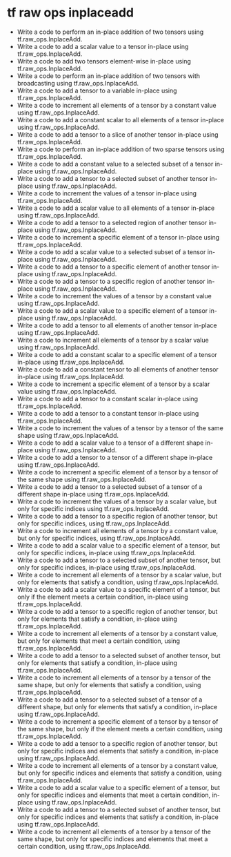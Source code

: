 # tf raw ops inplaceadd

- Write a code to perform an in-place addition of two tensors using tf.raw_ops.InplaceAdd.
- Write a code to add a scalar value to a tensor in-place using tf.raw_ops.InplaceAdd.
- Write a code to add two tensors element-wise in-place using tf.raw_ops.InplaceAdd.
- Write a code to perform an in-place addition of two tensors with broadcasting using tf.raw_ops.InplaceAdd.
- Write a code to add a tensor to a variable in-place using tf.raw_ops.InplaceAdd.
- Write a code to increment all elements of a tensor by a constant value using tf.raw_ops.InplaceAdd.
- Write a code to add a constant scalar to all elements of a tensor in-place using tf.raw_ops.InplaceAdd.
- Write a code to add a tensor to a slice of another tensor in-place using tf.raw_ops.InplaceAdd.
- Write a code to perform an in-place addition of two sparse tensors using tf.raw_ops.InplaceAdd.
- Write a code to add a constant value to a selected subset of a tensor in-place using tf.raw_ops.InplaceAdd.
- Write a code to add a tensor to a selected subset of another tensor in-place using tf.raw_ops.InplaceAdd.
- Write a code to increment the values of a tensor in-place using tf.raw_ops.InplaceAdd.
- Write a code to add a scalar value to all elements of a tensor in-place using tf.raw_ops.InplaceAdd.
- Write a code to add a tensor to a selected region of another tensor in-place using tf.raw_ops.InplaceAdd.
- Write a code to increment a specific element of a tensor in-place using tf.raw_ops.InplaceAdd.
- Write a code to add a scalar value to a selected subset of a tensor in-place using tf.raw_ops.InplaceAdd.
- Write a code to add a tensor to a specific element of another tensor in-place using tf.raw_ops.InplaceAdd.
- Write a code to add a tensor to a specific region of another tensor in-place using tf.raw_ops.InplaceAdd.
- Write a code to increment the values of a tensor by a constant value using tf.raw_ops.InplaceAdd.
- Write a code to add a scalar value to a specific element of a tensor in-place using tf.raw_ops.InplaceAdd.
- Write a code to add a tensor to all elements of another tensor in-place using tf.raw_ops.InplaceAdd.
- Write a code to increment all elements of a tensor by a scalar value using tf.raw_ops.InplaceAdd.
- Write a code to add a constant scalar to a specific element of a tensor in-place using tf.raw_ops.InplaceAdd.
- Write a code to add a constant tensor to all elements of another tensor in-place using tf.raw_ops.InplaceAdd.
- Write a code to increment a specific element of a tensor by a scalar value using tf.raw_ops.InplaceAdd.
- Write a code to add a tensor to a constant scalar in-place using tf.raw_ops.InplaceAdd.
- Write a code to add a tensor to a constant tensor in-place using tf.raw_ops.InplaceAdd.
- Write a code to increment the values of a tensor by a tensor of the same shape using tf.raw_ops.InplaceAdd.
- Write a code to add a scalar value to a tensor of a different shape in-place using tf.raw_ops.InplaceAdd.
- Write a code to add a tensor to a tensor of a different shape in-place using tf.raw_ops.InplaceAdd.
- Write a code to increment a specific element of a tensor by a tensor of the same shape using tf.raw_ops.InplaceAdd.
- Write a code to add a tensor to a selected subset of a tensor of a different shape in-place using tf.raw_ops.InplaceAdd.
- Write a code to increment the values of a tensor by a scalar value, but only for specific indices using tf.raw_ops.InplaceAdd.
- Write a code to add a tensor to a specific region of another tensor, but only for specific indices, using tf.raw_ops.InplaceAdd.
- Write a code to increment all elements of a tensor by a constant value, but only for specific indices, using tf.raw_ops.InplaceAdd.
- Write a code to add a scalar value to a specific element of a tensor, but only for specific indices, in-place using tf.raw_ops.InplaceAdd.
- Write a code to add a tensor to a selected subset of another tensor, but only for specific indices, in-place using tf.raw_ops.InplaceAdd.
- Write a code to increment all elements of a tensor by a scalar value, but only for elements that satisfy a condition, using tf.raw_ops.InplaceAdd.
- Write a code to add a scalar value to a specific element of a tensor, but only if the element meets a certain condition, in-place using tf.raw_ops.InplaceAdd.
- Write a code to add a tensor to a specific region of another tensor, but only for elements that satisfy a condition, in-place using tf.raw_ops.InplaceAdd.
- Write a code to increment all elements of a tensor by a constant value, but only for elements that meet a certain condition, using tf.raw_ops.InplaceAdd.
- Write a code to add a tensor to a selected subset of another tensor, but only for elements that satisfy a condition, in-place using tf.raw_ops.InplaceAdd.
- Write a code to increment all elements of a tensor by a tensor of the same shape, but only for elements that satisfy a condition, using tf.raw_ops.InplaceAdd.
- Write a code to add a tensor to a selected subset of a tensor of a different shape, but only for elements that satisfy a condition, in-place using tf.raw_ops.InplaceAdd.
- Write a code to increment a specific element of a tensor by a tensor of the same shape, but only if the element meets a certain condition, using tf.raw_ops.InplaceAdd.
- Write a code to add a tensor to a specific region of another tensor, but only for specific indices and elements that satisfy a condition, in-place using tf.raw_ops.InplaceAdd.
- Write a code to increment all elements of a tensor by a constant value, but only for specific indices and elements that satisfy a condition, using tf.raw_ops.InplaceAdd.
- Write a code to add a scalar value to a specific element of a tensor, but only for specific indices and elements that meet a certain condition, in-place using tf.raw_ops.InplaceAdd.
- Write a code to add a tensor to a selected subset of another tensor, but only for specific indices and elements that satisfy a condition, in-place using tf.raw_ops.InplaceAdd.
- Write a code to increment all elements of a tensor by a tensor of the same shape, but only for specific indices and elements that meet a certain condition, using tf.raw_ops.InplaceAdd.